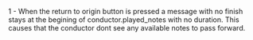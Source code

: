 

1 - When the return to origin button is pressed a message with no finish stays at the begining of conductor.played_notes with no duration. This causes that the conductor dont see any available notes to pass forward. 
